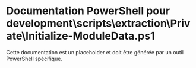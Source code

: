 # Documentation PowerShell pour development\scripts\extraction\Private\Initialize-ModuleData.ps1

Cette documentation est un placeholder et doit être générée par un outil PowerShell spécifique.
